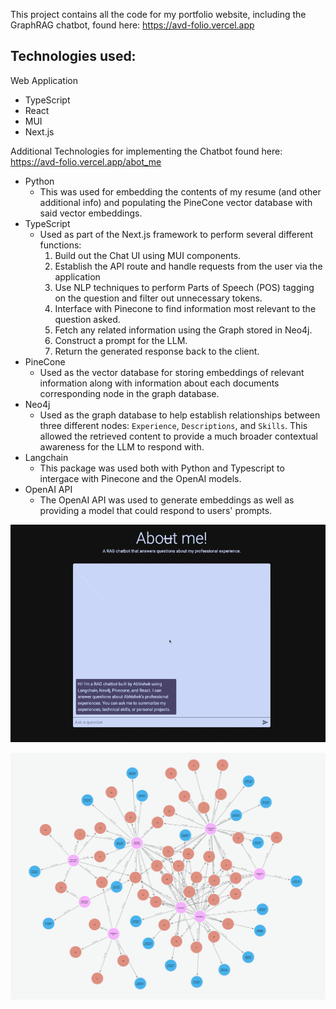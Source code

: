 This project contains all the code for my portfolio website, including the GraphRAG chatbot, found here: https://avd-folio.vercel.app
## Technologies used:
Web Application
- TypeScript
- React
- MUI
- Next.js

Additional Technologies for implementing the Chatbot found here: https://avd-folio.vercel.app/abot_me
- Python
  - This was used for embedding the contents of my resume (and other additional info) and populating the PineCone vector database with said vector embeddings.
- TypeScript
  - Used as part of the Next.js framework to perform several different functions:
    1. Build out the Chat UI using MUI components.
    2. Establish the API route and handle requests from the user via the application
    3. Use NLP techniques to perform Parts of Speech (POS) tagging on the question and filter out unnecessary tokens.
    4. Interface with Pinecone to find information most relevant to the question asked.
    5. Fetch any related information using the Graph stored in Neo4j.
    6. Construct a prompt for the LLM.
    7. Return the generated response back to the client.
- PineCone
  - Used as the vector database for storing embeddings of relevant information along with information about each documents corresponding node in the graph database.
- Neo4j
  - Used as the graph database to help establish relationships between three different nodes: `Experience`, `Descriptions`, and `Skills`. This allowed the retrieved content to provide a much broader contextual awareness for the LLM to respond with.
- Langchain
  - This package was used both with Python and Typescript to intergace with Pinecone and the OpenAI models.
- OpenAI API
  - The OpenAI API was used to generate embeddings as well as providing a model that could respond to users' prompts.

![Chatbot Example](<CleanShot 2024-11-20 at 17.44.40.gif>)

![Graph](<CleanShot 2024-11-20 at 17.18.54.png>)


